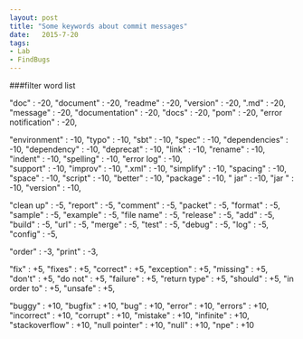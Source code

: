 ```yaml
---
layout: post
title: "Some keywords about commit messages"
date:   2015-7-20
tags:
- Lab
- FindBugs
---
```




###filter word list

"doc" : -20,
"document" : -20,
"readme" : -20,
"version" : -20,
".md" : -20,
"message" : -20,
"documentation" : -20,
"docs" : -20,
"pom" : -20, 
"error notification" : -20, 

"environment" : -10,
"typo" : -10,
"sbt" : -10,
"spec" : -10,
"dependencies" : -10,
"dependency" : -10,
"deprecat" : -10,
"link" : -10,
"rename" : -10,
"indent" : -10, 
"spelling" : -10,
"error log" : -10,	
"support" : -10,
"improv" : -10,
".xml" : -10,
"simplify" : -10,
"spacing" : -10,
"space" : -10,
"script" : -10,
"better" : -10,
"package" : -10,
" jar" : -10,
"jar " : -10,
"version" : -10,

"clean up" : -5,
"report" : -5, 
"comment" : -5,
"packet" : -5,
"format" : -5,
"sample" : -5,
"example" : -5,
"file name" : -5,
"release" : -5,
"add" : -5,
"build" : -5,
"url" : -5, 
"merge" : -5,
"test" : -5,
"debug" : -5,
"log" : -5,
"config" : -5, 


"order" : -3,
"print" : -3,


"fix" : +5,
"fixes" : +5,
"correct" : +5, 
"exception" : +5,
"missing" : +5,
"don't" : +5,
"do not" : +5,
"failure" : +5,
"return type" : +5,
"should" : +5,
"in order to" : +5,
"unsafe" : +5,

"buggy" : +10,
"bugfix" : +10,
"bug" : +10,
"error" : +10,
"errors" : +10,
"incorrect" : +10,
"corrupt" : +10,
"mistake" : +10,
"infinite" : +10,
"stackoverflow" : +10,
"null pointer" : +10,
"null" : +10,
"npe" : +10





	